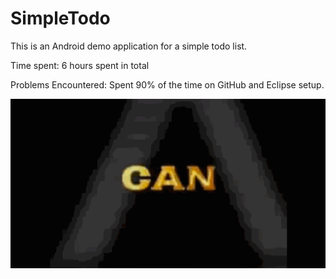 SimpleTodo
==========

This is an Android demo application for a simple todo list.

Time spent: 6 hours spent in total

Problems Encountered: Spent 90% of the time on GitHub and Eclipse setup.

![alt tag](https://github.com/wct0324/SimpleTodo/blob/master/Walkthrough_20141103.gif)